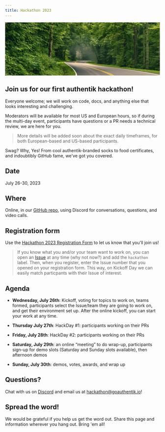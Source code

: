 ```yaml
---
title: Hackathon 2023
---
```


![hackathon-image](./horizontal-brandon-frie-rdHeGGn7rwQ-unsplash.jpg)

## Join us for our first authentik hackathon!

Everyone welcome; we will work on code, docs, and anything else that looks interesting and challenging.

Moderators will be available for most US and European hours, so if during the multi-day event, participants have questions or a PR needs a technical review, we are here for you.

>More details will be added soon about the exact daily timeframes, for both European-based and US-based participants.

Swag? Why, Yes! From cool authentik-branded socks to food certificates, and indoubtibly GitHub fame, we've got you covered.

## Date

July 26-30, 2023

## Where

Online, in our [GitHub repo](https://github.com/goauthentik/authentik), using Discord for conversations, questions, and video calls.

## Registration form

Use the [Hackathon 2023 Registration Form](https://docs.google.com/forms/d/e/1FAIpQLSc10MiK4li-SIY8SidhwFEwFbDcna-fio1xFY2nmimqXPPvLA/viewform) to let us know that you'll join us!

>If you know what you and/or your team want to work on, you can open an [Issue](https://github.com/goauthentik/authentik/issues) at any time (why not now?) and add the `hackathon` label. Then, when you register, enter the Issue number that you opened on your registration form. This way, on Kickoff Day we can easily match particpants with their Issue of interest.

## Agenda

-   **Wednesday, July 26th**: Kickoff, voting for topics to work on, teams formed, participants select the Issue/team they are going to work on, and get their environment set up. After the online kickoff, you can start your work at any time.

-   **Thursday July 27th**: HackDay #1: participants working on their PRs

-   **Friday, July 28th**: HackDay #2: participants working on their PRs

-   **Saturday, July 29th**: an online “meeting” to do wrap-up, participants sign-up for demo slots (Saturday and Sunday slots available), then afternoon demos

-   **Sunday, July 30th**: demos, votes, awards, and wrap up

## Questions?

Chat with us on [Discord](https://discord.com/channels/809154715984199690/1110948434552299673) and email us at hackathon@goauthentik.io!

## Spread the word!

We would be grateful if you help us get the word out. Share this page and information wherever you hang out. Bring 'em all!

